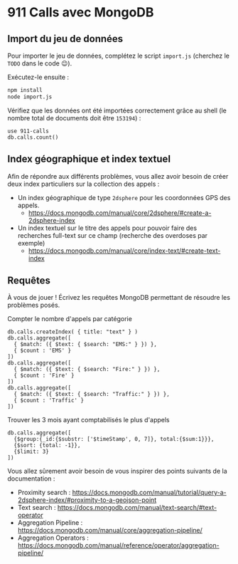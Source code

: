 # 911 Calls avec MongoDB

## Import du jeu de données

Pour importer le jeu de données, complétez le script `import.js` (cherchez le `TODO` dans le code :wink:).

Exécutez-le ensuite :

```bash
npm install
node import.js
```

Vérifiez que les données ont été importées correctement grâce au shell (le nombre total de documents doit être `153194`) :

```shell
use 911-calls
db.calls.count()
```

## Index géographique et index textuel

Afin de répondre aux différents problèmes, vous allez avoir besoin de créer deux index particuliers sur la collection des appels :

* Un index géographique de type `2dsphere` pour les coordonnées GPS des appels.
  * https://docs.mongodb.com/manual/core/2dsphere/#create-a-2dsphere-index
* Un index textuel sur le titre des appels pour pouvoir faire des recherches full-text sur ce champ (recherche des overdoses par exemple)
  * https://docs.mongodb.com/manual/core/index-text/#create-text-index

## Requêtes

À vous de jouer ! Écrivez les requêtes MongoDB permettant de résoudre les problèmes posés.

Compter le nombre d'appels par catégorie

```shell
db.calls.createIndex( { title: "text" } )
db.calls.aggregate([
  { $match: ({ $text: { $search: "EMS:" } }) },
  { $count : 'EMS' }
])
db.calls.aggregate([
  { $match: ({ $text: { $search: "Fire:" } }) },
  { $count : 'Fire' }
])
db.calls.aggregate([
  { $match: ({ $text: { $search: "Traffic:" } }) },
  { $count : 'Traffic' }
])
```

Trouver les 3 mois ayant comptabilisés le plus d'appels

```shell
db.calls.aggregate([
  {$group:{_id:{$substr: ['$timeStamp', 0, 7]}, total:{$sum:1}}},
  {$sort: {total: -1}},
  {$limit: 3}
])
```

Vous allez sûrement avoir besoin de vous inspirer des points suivants de la documentation :

* Proximity search : https://docs.mongodb.com/manual/tutorial/query-a-2dsphere-index/#proximity-to-a-geojson-point
* Text search : https://docs.mongodb.com/manual/text-search/#text-operator
* Aggregation Pipeline : https://docs.mongodb.com/manual/core/aggregation-pipeline/
* Aggregation Operators : https://docs.mongodb.com/manual/reference/operator/aggregation-pipeline/
